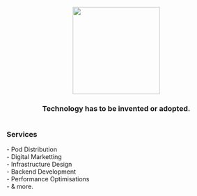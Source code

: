 <p align="center">
  <img src="https://user-images.githubusercontent.com/15897506/205949382-ffba9348-fcee-4e74-b656-19617b6e2e12.png" data-canonical-src="https://gyazo.com/eb5c5741b6a9a16c692170a41a49c858.png" height="200" />
</p>

<h3 align="center">
  Technology has to be invented or adopted.
</h3>

#

<h3><b>Services</b></h3>
  - Pod Distribution<br>
  - Digital Marketting<br>
  - Infrastructure Design<br>
  - Backend Development<br>
  - Performance Optimisations<br>
  - & more.<br>
